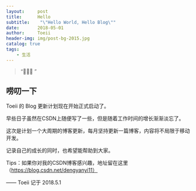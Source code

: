 ```yaml
---
layout:     post
title:      Hello
subtitle:    "\"Hello World, Hello Blog\""
date:       2018-05-01
author:     Toeii
header-img: img/post-bg-2015.jpg
catalog: true
tags:
    - 生活
---
```


> “🙉🙉🙉 ”


## 唠叨一下

Toeii 的 Blog 更新计划现在开始正式启动了。

早些日子虽然在CSDN上随便写了一些，但是随着工作时间的增长渐渐淡忘了。

这次是计划一个大周期的博客更新，每月坚持更新一篇博客，内容将不局限于移动开发。

记录自己的成长的同时，也希望能帮助到大家。

Tips：如果你对我的CSDN博客感兴趣，地址留在这里（https://blog.csdn.net/dengyanyi11）

—— Toeii 记于 2018.5.1


